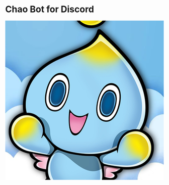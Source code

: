 # Chao Bot for Discord
![alt text](https://github.com/nickshouse/chao-bot/blob/main/chao_bot.png?raw=true)
